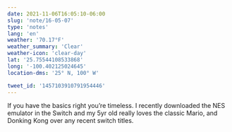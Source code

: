 ```yaml
---
date: 2021-11-06T16:05:10-06:00
slug: 'note/16-05-07'
type: 'notes'
lang: 'en'
weather: '70.17°F'
weather_summary: 'Clear'
weather-icon: 'clear-day'
lat: '25.75544108533868'
long: '-100.402125024645'
location-dms: '25° N, 100° W'

tweet_id: '1457103910791954446'
---
```

If you have the basics right you’re timeless.
I recently downloaded the NES emulator in the Switch and my 5yr old really loves the classic Mario, and Donking Kong over any recent switch titles.